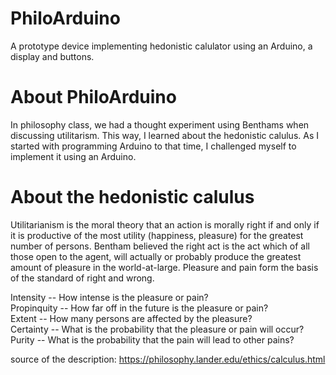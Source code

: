 # PhiloArduino
A prototype device implementing hedonistic calulator using an Arduino, a display and buttons.
 
# About PhiloArduino
In philosophy class, we had a thought experiment using Benthams when discussing utilitarism. This way, I learned about the hedonistic calulus.
As I started with programming Arduino to that time, I challenged myself to implement it using an Arduino.

# About the hedonistic calulus
Utilitarianism is the moral theory that an action is morally right if and only if it is productive of the most utility (happiness, pleasure) for the greatest number of persons. Bentham believed the right act is the act which of all those open to the agent, will actually or probably produce the greatest amount of pleasure in the world-at-large. Pleasure and pain form the basis of the standard of right and wrong.
 
Intensity    -- How intense is the pleasure or pain?  
Propinquity  -- How far off in the future is the pleasure or pain?  
Extent       -- How many persons are affected by the pleasure?  
Certainty    -- What is the probability that the pleasure or pain will occur?  
Purity       -- What is the probability that the pain will lead to other pains?  

source of the description: https://philosophy.lander.edu/ethics/calculus.html
